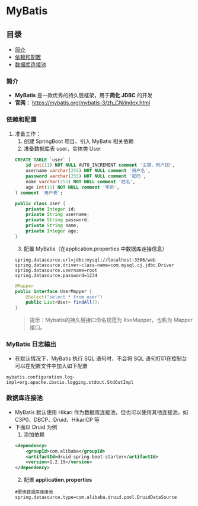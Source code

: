 # MyBatis
## 目录
- [简介](#简介)
- [依赖和配置](#依赖和配置)
- [数据库连接池](#数据库连接池)

### 简介
* **MyBatis** 是一款优秀的持久层框架，用于**简化 JDBC** 的开发
* **官网：** https://mybatis.org/mybatis-3/zh_CN/index.html

### 依赖和配置
1. 准备工作：
    1. 创建 SpringBoot 项目、引入 MyBatis 相关依赖
    2. 准备数据库表 user、实体类 User
    ```sql
    CREATE TABLE `user` (
        id int(11) NOT NULL AUTO_INCREMENT comment '主键，用户ID',
        username varchar(255) NOT NULL comment '用户名',
        password varchar(255) NOT NULL comment '密码',
        name varchar(255) NOT NULL comment '姓名',
        age int(11) NOT NULL comment '年龄',
    ) comment '用户表';
    ```
    ```java
    public class User { 
        private Integer id;
        private String username;
        private String password;
        private String name;
        private Integer age;
    }
    ```
    3. 配置 MyBatis（在application.properties 中数据库连接信息）
    ```properties
    spring.datasource.url=jdbc:mysql://localhost:3306/web
    spring.datasource.driver-class-name=com.mysql.cj.jdbc.Driver
    spring.datasource.username=root
    spring.datasource.password=1234
    ```
    ```java
    @Mapper
    public interface UserMapper {
        @Select("select * from user")
        public List<User> findAll();
    }
    ```
    > 提示：Mybatis的持久层接口命名规范为 XxxMapper，也称为 Mapper 接口。

### MyBatis 日志输出
* 在默认情况下，MyBatis 执行 SQL 语句时，不会将 SQL 语句打印在控制台<br>可以在配置文件中加入如下配置
```properties
mybatis.configuration.log-impl=org.apache.ibatis.logging.stdout.StdOutImpl
```

### 数据库连接池
* MyBatis 默认使用 Hikari 作为数据库连接池，但也可以使用其他连接池，如 C3P0、DBCP、Druid、HikariCP 等
* 下面以 Druid 为例
    1. 添加依赖
    ```xml
    <dependency>
        <groupId>com.alibaba</groupId>
        <artifactId>druid-spring-boot-starter</artifactId>
        <version>1.2.19</version>
    </dependency>
    ```
    2. 配置 **application.properties**
    ```properties
    #更换数据库连接池
    spring.datasource.type=com.alibaba.druid.pool.DruidDataSource
    ```